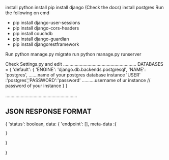 install python
install pip 
install django (Check the docs)
install postgres
Run the following on cmd
* pip install django-user-sessions
* pip install django-cors-headers
* pip install couchdb
* pip install django-guardian
* pip install djangorestframework

Run  python manage.py migrate
run python manage.py runserver


Check Settings.py and edit 
.........................................................
DATABASES = {
    'default': {
        'ENGINE': 'django.db.backends.postgresql',
        'NAME': 'postgres',                                      .......name of your postgres database instance
    'USER' :'postgres','PASSWORD':'password'                     ..........username of ur instance  // password of your instance
    }
}

........................................................


JSON RESPONSE FORMAT
---------------------
{
'status': boolean,
data: {
    'endpoint': [],
    meta-data :{

    }
}

}